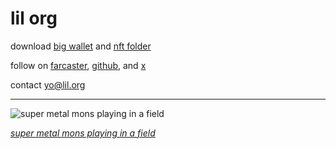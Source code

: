 # lil org

download [big wallet](https://apps.apple.com/app/id6478607925) and [nft folder](https://apps.apple.com/app/id6472607192)

follow on [farcaster](https://farcaster.xyz/org), [github](https://github.com/lil-org), and [x](https://x.com/lildotorg)

contact [yo@lil.org](mailto:yo@lil.org)

----

![super metal mons playing in a field](https://github.com/user-attachments/assets/1fc500b4-cf0f-4ae2-9f63-27cae0bc8116)





*[super metal mons playing in a field](https://foundation.app/mint/eth/0x38E0c9324D299EAcc71698f8282D121Afee0De0e/3)*



